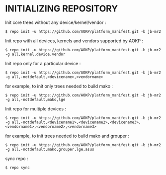INITIALIZING REPOSITORY
=======================

Init core trees without any device/kernel/vendor :

    $ repo init -u https://github.com/AOKP/platform_manifest.git -b jb-mr2

Init repo with all devices, kernels and vendors supported by AOKP :

    $ repo init -u https://github.com/AOKP/platform_manifest.git -b jb-mr2 -g all,kernel,device,vendor

Init repo only for a particular device :

    $ repo init -u https://github.com/AOKP/platform_manifest.git -b jb-mr2 -g all,-notdefault,<devicename>,<vendorname>

for example, to init only trees needed to build mako :

    $ repo init -u https://github.com/AOKP/platform_manifest.git -b jb-mr2 -g all,-notdefault,mako,lge

Init repo for multiple devices :

    $ repo init -u https://github.com/AOKP/platform_manifest.git -b jb-mr2 -g all,-notdefault,<devicename1>,<devicename2>,<devicename3>,<vendorname1>,<vendorname2>,<vendorname3>

for example, to init trees needed to build mako and grouper :

    $ repo init -u https://github.com/AOKP/platform_manifest.git -b jb-mr2 -g all,-notdefault,mako,grouper,lge,asus


sync repo :

    $ repo sync
